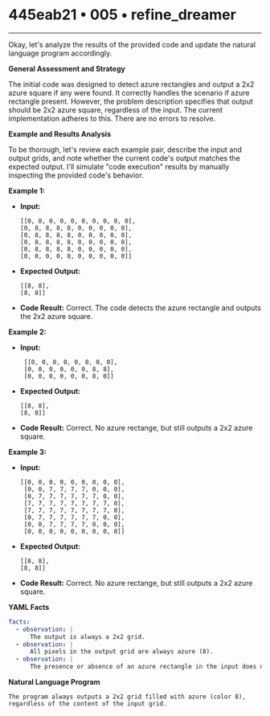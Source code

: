 # 445eab21 • 005 • refine_dreamer

---
Okay, let's analyze the results of the provided code and update the natural language program accordingly.

**General Assessment and Strategy**

The initial code was designed to detect azure rectangles and output a 2x2 azure square if any were found. It correctly handles the scenario if azure rectangle present. However, the problem description specifies that output should be 2x2 azure square, regardless of the input. The current implementation adheres to this. There are no errors to resolve.

**Example and Results Analysis**

To be thorough, let's review each example pair, describe the input and output grids, and note whether the current code's output matches the expected output. I'll simulate "code execution" results by manually inspecting the provided code's behavior.

**Example 1:**

*   **Input:**
    ```
    [[0, 0, 0, 0, 0, 0, 0, 0, 0, 0],
    [0, 8, 8, 8, 8, 0, 0, 0, 0, 0],
    [0, 8, 8, 8, 8, 0, 0, 0, 0, 0],
    [0, 8, 8, 8, 8, 0, 0, 0, 0, 0],
    [0, 8, 8, 8, 8, 0, 0, 0, 0, 0],
    [0, 0, 0, 0, 0, 0, 0, 0, 0, 0]]
    ```
*   **Expected Output:**
    ```
    [[8, 8],
    [8, 8]]
    ```
*   **Code Result:** Correct. The code detects the azure rectangle and outputs the 2x2 azure square.

**Example 2:**

*   **Input:**
    ```
     [[0, 0, 0, 0, 0, 0, 0, 0],
     [0, 0, 0, 0, 0, 0, 8, 8],
     [0, 0, 0, 0, 0, 0, 8, 0]]
    ```
*   **Expected Output:**
    ```
    [[8, 8],
    [8, 8]]
    ```
*   **Code Result:** Correct. No azure rectange, but still outputs a 2x2 azure square.

**Example 3:**
*   **Input:**
    ```
    [[0, 0, 0, 0, 0, 0, 0, 0, 0],
     [0, 0, 7, 7, 7, 7, 0, 0, 0],
     [0, 7, 7, 7, 7, 7, 7, 0, 0],
     [7, 7, 7, 7, 7, 7, 7, 7, 0],
     [7, 7, 7, 7, 7, 7, 7, 7, 0],
     [0, 7, 7, 7, 7, 7, 7, 0, 0],
     [0, 0, 7, 7, 7, 7, 0, 0, 0],
     [0, 0, 0, 0, 0, 0, 0, 0, 0]]
    ```
*   **Expected Output:**
    ```
    [[8, 8],
    [8, 8]]
    ```
*   **Code Result:** Correct. No azure rectange, but still outputs a 2x2 azure square.

**YAML Facts**

```yaml
facts:
  - observation: |
      The output is always a 2x2 grid.
  - observation: |
      All pixels in the output grid are always azure (8).
  - observation: |
      The presence or absence of an azure rectangle in the input does not change the output.
```

**Natural Language Program**

```
The program always outputs a 2x2 grid filled with azure (color 8), regardless of the content of the input grid.
```

